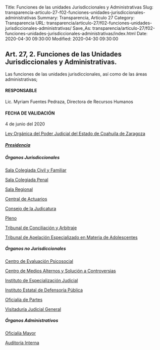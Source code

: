 Title: Funciones de las unidades Jurisdiccionales y Administrativas
Slug: transparencia-articulo-27-f02-funciones-unidades-jurisdiccionales-administrativas
Summary: Transparencia, Artículo 27
Category: Transparencia
URL: transparencia/articulo-27/f02-funciones-unidades-jurisdiccionales-administrativas/
Save_As: transparencia/articulo-27/f02-funciones-unidades-jurisdiccionales-administrativas/index.html
Date: 2020-04-30 09:30:00
Modified: 2020-04-30 09:30:00


## Art. 27, 2. Funciones de las Unidades Jurisdiccionales y Administrativas.

Las funciones de las unidades jurisdiccionales, así como de las áreas administrativas;

#### RESPONSABLE

Lic. Myriam Fuentes Pedraza, Directora de Recursos Humanos

#### FECHA DE VALIDACIÓN

4 de junio del 2020

[Ley Orgánica del Poder Judicial del Estado de Coahuila de Zaragoza](http://congresocoahuila.gob.mx/transparencia/03/Leyes_Coahuila/coa61.pdf)

##### [Presidencia](https://www.pjecz.gob.mx/conocenos/estructura/consejo-de-la-judicatura/presentacion-de-quejas/)

##### Órganos Jurisdiccionales 

[Sala Colegiada Civil y Familiar](https://www.pjecz.gob.mx/conocenos/estructura/tribunal-superior-de-justicia/organos-jurisdiccionales/salas/sala-colegiada-civil-y-familiar/funciones/)

[Sala Colegiada Penal](https://www.pjecz.gob.mx/conocenos/estructura/tribunal-superior-de-justicia/organos-jurisdiccionales/salas/sala-colegiada-penal/funciones/)

[Sala Regional](https://www.pjecz.gob.mx/conocenos/estructura/tribunal-superior-de-justicia/organos-jurisdiccionales/salas/sala-colegiada-penal/funciones/)

[Central de Actuarios](https://www.pjecz.gob.mx/conocenos/estructura/tribunal-superior-de-justicia/organos-jurisdiccionales/central-de-actuarios/)

[Consejo de la Judicatura](https://www.pjecz.gob.mx/conocenos/estructura/consejo-de-la-judicatura/atribuciones/)

[Pleno](https://www.pjecz.gob.mx/conocenos/estructura/tribunal-superior-de-justicia/organos-jurisdiccionales/pleno/funciones/)

[Tribunal de Conciliación y Arbitraje](https://www.pjecz.gob.mx/conocenos/estructura/tribunal-superior-de-justicia/organos-jurisdiccionales/tribunales-especializados/tribunal-de-conciliacion-y-arbitraje/funciones/)

[Tribunal de Apelación Especializado en Materia de Adolescentes](https://www.pjecz.gob.mx/conocenos/estructura/tribunal-superior-de-justicia/organos-jurisdiccionales/tribunales-especializados/tribunal-de-apelacion-especializado-en-materia-de-adolescentes/funciones/)

##### Órganos no Jurisdiccionales 

[Centro de Evaluación Psicosocial](https://www.pjecz.gob.mx/conocenos/estructura/tribunal-superior-de-justicia/organos-no-jurisdiccionales/centro-de-evaluacion-psicosocial/funciones/)

[Centro de Medios Alternos y Solución a Controversias](https://www.pjecz.gob.mx/conocenos/estructura/tribunal-superior-de-justicia/organos-no-jurisdiccionales/cemasc/atribuciones/)

[Instituto de Especialización Judicial](https://www.pjecz.gob.mx/conocenos/estructura/tribunal-superior-de-justicia/organos-no-jurisdiccionales/instituto-de-especializacion-judicial/funciones/)

[Instituto Estatal de Defensoría Pública](https://www.pjecz.gob.mx/conocenos/estructura/tribunal-superior-de-justicia/organos-no-jurisdiccionales/instituto-estatal-de-defensoria-publica/funciones/)

[Oficialía de Partes](https://www.pjecz.gob.mx/conocenos/estructura/tribunal-superior-de-justicia/organos-no-jurisdiccionales/oficialia-de-partes/funciones/)

[Visitaduría Judicial General](https://www.pjecz.gob.mx/conocenos/estructura/tribunal-superior-de-justicia/organos-no-jurisdiccionales/visitaduria-judicial-general/funciones/)

##### Órganos Administrativos

[Oficialía Mayor](https://www.pjecz.gob.mx/conocenos/estructura/tribunal-superior-de-justicia/administrativos/oficialia-mayor/funciones/)

[Auditoría Interna](https://www.pjecz.gob.mx/conocenos/estructura/tribunal-superior-de-justicia/presidencia/auditoria-interna/funciones/)


